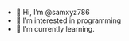 - 👋 Hi, I’m @samxyz786
- 👀 I’m interested in programming
- 🌱 I’m currently learning.

<!---
samxyz786/samxyz786 is a ✨ special ✨ repository because its `README.md` (this file) appears on your GitHub profile.
You can click the Preview link to take a look at your changes.
--->
